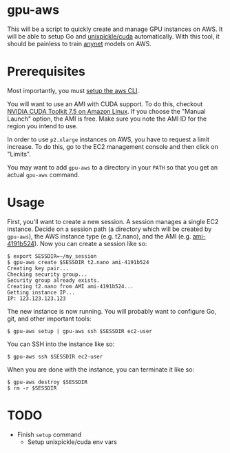 # gpu-aws

This will be a script to quickly create and manage GPU instances on AWS. It will be able to setup Go and [unixpickle/cuda](https://github.com/unixpickle/cuda) automatically. With this tool, it should be painless to train [anynet](https://github.com/unixpickle/anynet) models on AWS.

# Prerequisites

Most importantly, you must [setup the aws CLI](http://docs.aws.amazon.com/cli/latest/userguide/cli-chap-getting-set-up.html).

You will want to use an AMI with CUDA support. To do this, checkout [NVIDIA CUDA Toolkit 7.5 on Amazon Linux](https://aws.amazon.com/marketplace/pp/B01LZMLK1K). If you choose the "Manual Launch" option, the AMI is free. Make sure you note the AMI ID for the region you intend to use.

In order to use `p2.xlarge` instances on AWS, you have to request a limit increase. To do this, go to the EC2 management console and then click on "Limits".

You may want to add `gpu-aws` to a directory in your `PATH` so that you get an actual `gpu-aws` command.

# Usage

First, you'll want to create a new session. A session manages a single EC2 instance. Decide on a session path (a directory which will be created by `gpu-aws`), the AWS instance type (e.g. t2.nano), and the AMI (e.g. [ami-4191b524](https://aws.amazon.com/amazon-linux-ami/)). Now you can create a session like so:

```
$ export SESSDIR=~/my_session
$ gpu-aws create $SESSDIR t2.nano ami-4191b524
Creating key pair...
Checking security group...
Security group already exists.
Creating t2.nano from AMI ami-4191b524...
Getting instance IP...
IP: 123.123.123.123
```

The new instance is now running. You will probably want to configure Go, git, and other important tools:

```
$ gpu-aws setup | gpu-aws ssh $SESSDIR ec2-user
```

You can SSH into the instance like so:

```
$ gpu-aws ssh $SESSDIR ec2-user
```

When you are done with the instance, you can terminate it like so:

```
$ gpu-aws destroy $SESSDIR
$ rm -r $SESSDIR
```

# TODO

 * Finish `setup` command
   * Setup unixpickle/cuda env vars

